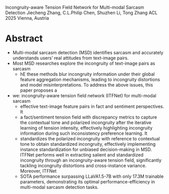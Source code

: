 Incongruity-aware Tension Field Network for Multi-modal Sarcasm Detection
Jiecheng Zhang, C.L.Philip Chen, Shuzhen Li, Tong Zhang
ACL 2025 Vienna, Austria

# Abstract

* Multi-modal sarcasm detection (MSD) identifies sarcasm and accurately
  understands users’ real attitudes from text-image pairs. 
* Most MSD researches explore the incongruity of text-image pairs as sarcasm
  * hE these methods blur incongruity information under their global feature
    aggregation mechanisms, leading to incongruity distortions and model
    misinterpretations. To address the above issues, this paper proposes a
* we: incongruity-aware tension field network (ITFNet) for multi-modal sarcasm
  * effective text-image feature pairs in fact and sentiment perspectives. It
  * a fact/sentiment tension field with discrepancy metrics
    to capture the contextual tone and polarized incongruity after the
    iterative learning of tension intensity, effectively highlighting
    incongruity information during such inconsistency preference learning. It
  * standardizes the polarized incongruity with reference to contextual tone
    to obtain standardized incongruity, effectively implementing instance
    standardization for unbiased decision-making in MSD.
    ITFNet performs well in extracting salient and standardized incongruity
    through an incongruity-aware tension field, significantly tackling
    incongruity distortions and cross-instance variance. Moreover, ITFNet
  * SOTA performance surpassing LLaVA1.5-7B with only 17.3M trainable
    parameters, demonstrating its optimal performance-efficiency in
    multi-modal sarcasm detection tasks.
